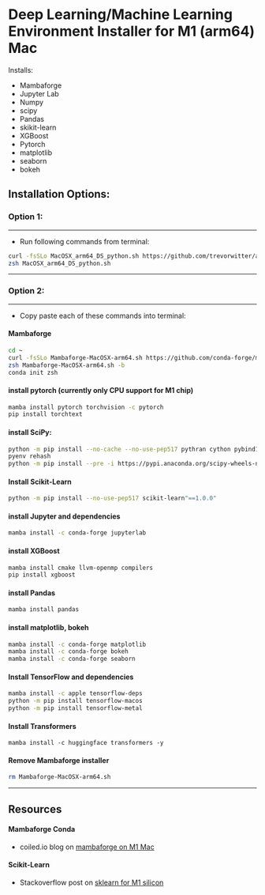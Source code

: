 # Deep Learning/Machine Learning Environment Installer for M1 (arm64) Mac 

Installs:
- Mambaforge
- Jupyter Lab
- Numpy
- scipy
- Pandas
- skikit-learn
- XGBoost
- Pytorch
- matplotlib
- seaborn
- bokeh

## Installation Options:
### Option 1:
---
- Run following commands from terminal: 
```bash
curl -fsSLo MacOSX_arm64_DS_python.sh https://github.com/trevorwitter/arm64_conda_installers/blob/master/MacOSX_arm64_DS_python.sh
zsh MacOSX_arm64_DS_python.sh
```
---

### Option 2:
---
- Copy paste each of these commands into terminal:

#### Mambaforge
```bash
cd ~
curl -fsSLo Mambaforge-MacOSX-arm64.sh https://github.com/conda-forge/miniforge/releases/latest/download/Mambaforge-MacOSX-arm64.sh
zsh Mambaforge-MacOSX-arm64.sh -b
conda init zsh
```

#### install pytorch (currently only CPU support for M1 chip)
```bash 
mamba install pytorch torchvision -c pytorch
pip install torchtext
```

#### install SciPy:
```bash
python -m pip install --no-cache --no-use-pep517 pythran cython pybind11 gast"==0.4.0"
pyenv rehash
python -m pip install --pre -i https://pypi.anaconda.org/scipy-wheels-nightly/simple scipy
```

#### Install Scikit-Learn
```bash
python -m pip install --no-use-pep517 scikit-learn"==1.0.0"
```

#### install Jupyter and dependencies
```bash
mamba install -c conda-forge jupyterlab
```

#### install XGBoost
```bash
mamba install cmake llvm-openmp compilers
pip install xgboost
```

#### install Pandas
```bash
mamba install pandas
```

#### install matplotlib, bokeh
```bash
mamba install -c conda-forge matplotlib
mamba install -c conda-forge bokeh
mamba install -c conda-forge seaborn
```

#### Install TensorFlow and dependencies
```bash
mamba install -c apple tensorflow-deps
python -m pip install tensorflow-macos
python -m pip install tensorflow-metal
```

#### Install Transformers
```
mamba install -c huggingface transformers -y
```

#### Remove Mambaforge installer
```bash
rm Mambaforge-MacOSX-arm64.sh
```
---

## Resources
#### Mambaforge Conda
- coiled.io blog on [mambaforge on M1 Mac](https://coiled.io/blog/apple-arm64-mambaforge/) 

#### Scikit-Learn
- Stackoverflow post on [sklearn for M1 silicon](https://stackoverflow.com/questions/68620927/installing-scipy-and-scikit-learn-on-apple-m1)
